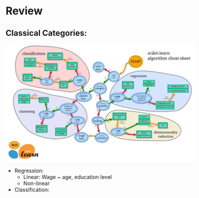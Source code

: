 # Review

## Classical Categories:

![](../.gitbook/assets/image.png)

* Regression:
  * Linear: Wage ~ age, education level
  * Non-linear
* Classification:

